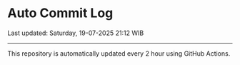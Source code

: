 # Auto Commit Log

Last updated: Saturday, 19-07-2025 21:12 WIB

---

This repository is automatically updated every 2 hour using GitHub Actions.
